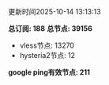 更新时间2025-10-14 13:13:13

**总订阅: 188**
**总节点: 39156**
- vless节点: 13270
- hysteria2节点: 12

**google ping有效节点: 211**

